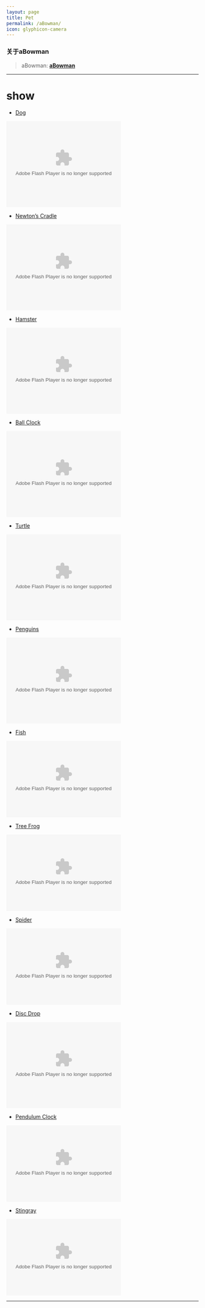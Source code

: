 ```yaml
---
layout: page
title: Pet
permalink: /aBowman/
icon: glyphicon-camera
---
```


### 关于aBowman

> aBowman: **[aBowman](http://abowman.com/google-modules/)** 

---

#	show

* [Dog](http://cdn.abowman.com/widgets/dog/dog.swf)

<object type="application/x-shockwave-flash" style="outline:none;" data="http://cdn.abowman.com/widgets/dog/dog.swf?3?" width="300" height="225"><param name="movie" value="http://cdn.abowman.com/widgets/dog/dog.swf?3?"></param><param name="AllowScriptAccess" value="always"></param><param name="wmode" value="opaque"></param><param name="bgcolor" value="FFFFFF"/></object>

* [Newton’s Cradle](http://cdn.abowman.com/widgets/newtonscradle/newtonsCradle.swf)

<object type="application/x-shockwave-flash" style="outline:none;" data="http://cdn.abowman.com/widgets/newtonscradle/newtonsCradle.swf?" width="300" height="225"><param name="movie" value="http://cdn.abowman.com/widgets/newtonscradle/newtonsCradle.swf?"></param><param name="AllowScriptAccess" value="always"></param><param name="wmode" value="opaque"></param></object>


* [Hamster](http://cdn.abowman.com/widgets/hamster/hamster.swf)

<object type="application/x-shockwave-flash" style="outline:none;" data="http://cdn.abowman.com/widgets/hamster/hamster.swf?" width="300" height="225"><param name="movie" value="http://cdn.abowman.com/widgets/hamster/hamster.swf?"></param><param name="AllowScriptAccess" value="always"></param><param name="wmode" value="opaque"></param></object>

* [Ball Clock](http://cdn.abowman.com/widgets/ballclock/ballclock.swf)

<object type="application/x-shockwave-flash" style="outline:none;" data="http://cdn.abowman.com/widgets/ballclock/ballclock.swf?" width="300" height="225"><param name="movie" value="http://cdn.abowman.com/widgets/ballclock/ballclock.swf?"></param><param name="AllowScriptAccess" value="always"></param><param name="wmode" value="opaque"></param></object>

* [Turtle](http://cdn.abowman.com/widgets/turtles/turtle.swf)

<object type="application/x-shockwave-flash" style="outline:none;" data="http://cdn.abowman.com/widgets/turtles/turtle.swf?" width="300" height="225"><param name="movie" value="http://cdn.abowman.com/widgets/turtles/turtle.swf?"></param><param name="AllowScriptAccess" value="always"></param><param name="wmode" value="opaque"></param><param name="scale" value="noscale"/><param name="salign" value="tl"/></object>

* [Penguins](http://cdn.abowman.com/widgets/penguins/penguins.swf)

<object type="application/x-shockwave-flash" style="outline:none;" data="http://cdn.abowman.com/widgets/penguins/penguins.swf?" width="300" height="225"><param name="movie" value="http://cdn.abowman.com/widgets/penguins/penguins.swf?"></param><param name="AllowScriptAccess" value="always"></param><param name="wmode" value="opaque"></param><param name="scale" value="noscale"/><param name="salign" value="tl"/></object>

* [Fish](http://cdn.abowman.com/widgets/fish/fish.swf)

<object type="application/x-shockwave-flash" style="outline:none;" data="http://cdn.abowman.com/widgets/fish/fish.swf?" width="300" height="200"><param name="movie" value="http://cdn.abowman.com/widgets/fish/fish.swf?"></param><param name="AllowScriptAccess" value="always"></param><param name="wmode" value="opaque"></param><param name="scale" value="noscale"/><param name="salign" value="tl"/></object>

* [Tree Frog](http://cdn.abowman.com/widgets/treefrog/treefrog.swf)

<object type="application/x-shockwave-flash" style="outline:none;" data="http://cdn.abowman.com/widgets/treefrog/treefrog.swf?" width="300" height="200"><param name="movie" value="http://cdn.abowman.com/widgets/treefrog/treefrog.swf?"></param><param name="AllowScriptAccess" value="always"></param><param name="wmode" value="opaque"></param><param name="scale" value="noscale"/><param name="salign" value="tl"/></object>

* [Spider](http://cdn.abowman.com/widgets/spider/spider.swf)

<object type="application/x-shockwave-flash" style="outline:none;" data="http://cdn.abowman.com/widgets/spider/spider.swf?" width="300" height="200"><param name="movie" value="http://cdn.abowman.com/widgets/spider/spider.swf?"></param><param name="AllowScriptAccess" value="always"></param><param name="wmode" value="opaque"></param><param name="scale" value="noscale"/><param name="salign" value="tl"/><param name="bgcolor" value=""/></object>

* [Disc Drop](http://cdn.abowman.com/widgets/discdrop/discDrop.swf)

<object type="application/x-shockwave-flash" style="outline:none;" data="http://cdn.abowman.com/widgets/discdrop/discDrop.swf?" width="300" height="225"><param name="movie" value="http://cdn.abowman.com/widgets/discdrop/discDrop.swf?"></param><param name="AllowScriptAccess" value="always"></param><param name="wmode" value="opaque"></param><param name="bgcolor" value="FFFFFF"/></object>

* [Pendulum Clock](http://cdn.abowman.com/widgets/pendulumclock/pendulumClockV2.swf)

<object type="application/x-shockwave-flash" style="outline:none;" data="http://cdn.abowman.com/widgets/pendulumclock/pendulumClockV2.swf?" width="300" height="200"><param name="movie" value="http://cdn.abowman.com/widgets/pendulumclock/pendulumClockV2.swf?"></param><param name="AllowScriptAccess" value="always"></param><param name="wmode" value="opaque"></param><param name="bgcolor" value=""/></object>

* [Stingray](http://cdn.abowman.com/widgets/stingray/stingray.swf)

<object type="application/x-shockwave-flash" style="outline:none;" data="http://cdn.abowman.com/widgets/stingray/stingray.swf?" width="300" height="200"><param name="movie" value="http://cdn.abowman.com/widgets/stingray/stingray.swf?"></param><param name="AllowScriptAccess" value="always"></param><param name="wmode" value="opaque"></param><param name="scale" value="noscale"/><param name="salign" value="tl"/></object>



---
